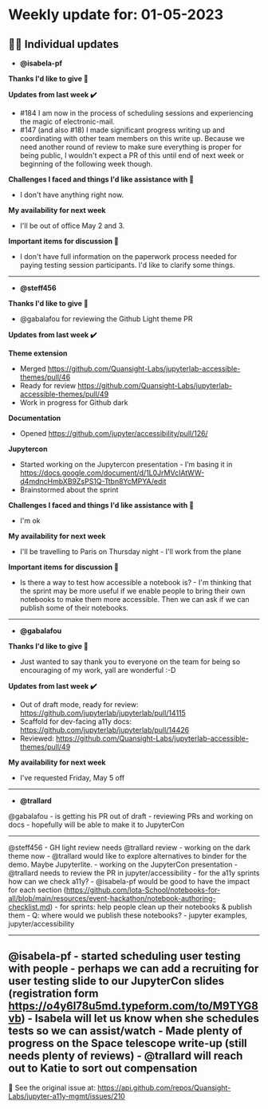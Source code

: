# Weekly update for: 01-05-2023

## :singer: Individual updates

- **@isabela-pf** 

 **Thanks I'd like to give 🙌** 

**Updates from last week :heavy_check_mark:**

- #184 I am now in the process of scheduling sessions and experiencing the magic of electronic-mail.
- #147 (and also #18) I made significant progress writing up and coordinating with other team members on this write up. Because we need another round of review to make sure everything is proper for being public, I wouldn't expect a PR of this until end of next week or beginning of the following week though.

**Challenges I faced and things I'd like assistance with 🙏**
- I don't have anything right now.

**My availability for next week**
- I'll be out of office May 2 and 3. 

**Important items for discussion 💬**
- I don't have full information on the paperwork process needed for paying testing session participants. I'd like to clarify some things. 
---

- **@steff456** 

 **Thanks I'd like to give 🙌**
- @gabalafou for reviewing the Github Light theme PR

**Updates from last week :heavy_check_mark:**

**Theme extension**
- Merged https://github.com/Quansight-Labs/jupyterlab-accessible-themes/pull/46
- Ready for review https://github.com/Quansight-Labs/jupyterlab-accessible-themes/pull/49
- Work in progress for Github dark

**Documentation**
- Opened https://github.com/jupyter/accessibility/pull/126/

**Jupytercon**
- Started working on the Jupytercon presentation - I’m basing it in https://docs.google.com/document/d/1L0JrMVcIAtWW-d4mdncHmbXB9ZsPS1Q-Ttbn8YcMPYA/edit
- Brainstormed about the sprint

**Challenges I faced and things I'd like assistance with 🙏**
- I'm ok

**My availability for next week**
- I'll be travelling to Paris on Thursday night - I'll work from the plane

**Important items for discussion 💬**
- Is there a way to test how accessible a notebook is? - I'm thinking that the sprint may be more useful if we enable people to bring their own notebooks to make them more accessible. Then we can ask if we can publish some of their notebooks. 
---

- **@gabalafou** 

 **Thanks I'd like to give 🙌**
- Just wanted to say thank you to everyone on the team for being so encouraging of my work, yall are wonderful :-D

**Updates from last week :heavy_check_mark:**
- Out of draft mode, ready for review: https://github.com/jupyterlab/jupyterlab/pull/14115
- Scaffold for dev-facing a11y docs: https://github.com/jupyterlab/jupyterlab/pull/14426
- Reviewed: https://github.com/Quansight-Labs/jupyterlab-accessible-themes/pull/49

**My availability for next week**
- I've requested Friday, May 5 off 
---

- **@trallard** 

 @gabalafou 
	- is getting his PR out of draft
	- reviewing PRs and working on docs
	- hopefully will be able to make it to JupyterCon

---

@steff456 
	- GH light review needs @trallard review
	- working on the dark theme now
	- @trallard would like to explore alternatives to binder for the demo. Maybe Jupyterlite.
	- working on the JupyterCon presentation
	- @trallard needs to review the PR in jupyter/accessibility
	- for the a11y sprints how can we check a11y? 
	- @isabela-pf would be good to have the impact for each section (https://github.com/Iota-School/notebooks-for-all/blob/main/resources/event-hackathon/notebook-authoring-checklist.md) 
	- for sprints: help people clean up their notebooks & publish them - Q: where would we publish these notebooks? - jupyter examples, jupyter/accessibility

--- 

@isabela-pf 
	- started scheduling user testing with people
	- perhaps we can add a recruiting for user testing slide to our JupyterCon slides (registration form https://o4y6l78u5md.typeform.com/to/M9TYG8vb)
	- Isabela will let us know when she schedules tests so we can assist/watch
	- Made plenty of progress on the Space telescope write-up (still needs plenty of reviews)
	- @trallard will reach out to Katie to sort out compensation 
---


:link: See the original issue at: <https://api.github.com/repos/Quansight-Labs/jupyter-a11y-mgmt/issues/210>

